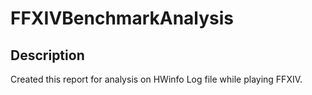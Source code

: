 # FFXIVBenchmarkAnalysis

## Description

Created this report for analysis on HWinfo Log file while playing FFXIV.
